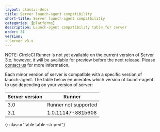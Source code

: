 ```yaml
---
layout: classic-docs
title: Server launch-agent compatibility
short-title: Server launch-agent compatbilitiy
categories: [platforms]
description: Launch-agent compatibility table for server
order: 31
version:
- Server v3.x
---
```


NOTE: CircleCI Runner is not yet available on the current version of Server
3.x; however, it will be available for preview before the next release. Please
[contact us](https://circleci.com/contact/) for more information.

Each minor version of server is compatible with a specific version of
launch-agent. The table below enumerates which version of launch-agent to use
depending on your version of server:

Server version  | Runner
----------------|---------------------------------
3.0             | Runner not supported
3.1             | 1.0.11147-881b608
{: class="table table-striped"}
